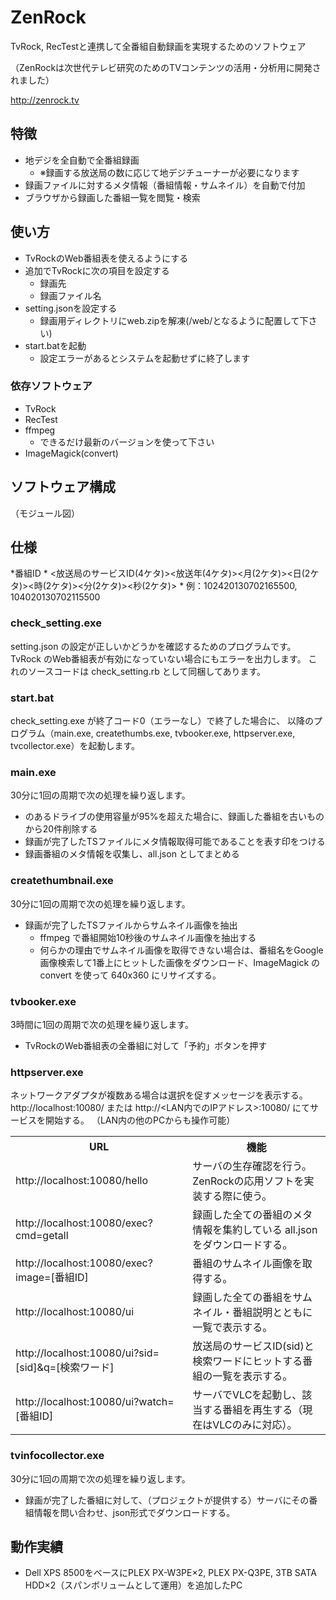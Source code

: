 # ZenRock
TvRock, RecTestと連携して全番組自動録画を実現するためのソフトウェア

（ZenRockは次世代テレビ研究のためのTVコンテンツの活用・分析用に開発されました）

http://zenrock.tv

## 特徴
* 地デジを全自動で全番組録画
  * ※録画する放送局の数に応じて地デジチューナーが必要になります
* 録画ファイルに対するメタ情報（番組情報・サムネイル）を自動で付加
* ブラウザから録画した番組一覧を閲覧・検索

## 使い方
+ TvRockのWeb番組表を使えるようにする
+ 追加でTvRockに次の項目を設定する
  + 録画先
  + 録画ファイル名
+ setting.jsonを設定する
  + 録画用ディレクトリにweb.zipを解凍(<RecordDirPath>/web/となるように配置して下さい)
+ start.batを起動
  + 設定エラーがあるとシステムを起動せずに終了します

### 依存ソフトウェア
* TvRock
* RecTest
* ffmpeg
  * できるだけ最新のバージョンを使って下さい
* ImageMagick(convert)

## ソフトウェア構成
（モジュール図）


## 仕様
*番組ID
	* <放送局のサービスID(4ケタ)><放送年(4ケタ)><月(2ケタ)><日(2ケタ)><時(2ケタ)><分(2ケタ)><秒(2ケタ)>
	* 例：102420130702165500, 104020130702115500


### check_setting.exe
setting.json の設定が正しいかどうかを確認するためのプログラムです。
TvRock のWeb番組表が有効になっていない場合にもエラーを出力します。
これのソースコードは check_setting.rb として同梱してあります。

### start.bat
check_setting.exe が終了コード0（エラーなし）で終了した場合に、
以降のプログラム（main.exe, createthumbs.exe, tvbooker.exe, httpserver.exe, tvcollector.exe）を起動します。

### main.exe
30分に1回の周期で次の処理を繰り返します。
* <RecordDirPath>のあるドライブの使用容量が95%を超えた場合に、録画した番組を古いものから20件削除する
* 録画が完了したTSファイルにメタ情報取得可能であることを表す印をつける
* 録画番組のメタ情報を収集し、all.json としてまとめる

### createthumbnail.exe
30分に1回の周期で次の処理を繰り返します。
* 録画が完了したTSファイルからサムネイル画像を抽出
	* ffmpeg で番組開始10秒後のサムネイル画像を抽出する
	* 何らかの理由でサムネイル画像を取得できない場合は、番組名をGoogle画像検索して1番上にヒットした画像をダウンロード、ImageMagick の convert を使って 640x360 にリサイズする。

### tvbooker.exe
3時間に1回の周期で次の処理を繰り返します。
* TvRockのWeb番組表の全番組に対して「予約」ボタンを押す

### httpserver.exe
ネットワークアダプタが複数ある場合は選択を促すメッセージを表示する。
http://localhost:10080/ または http://<LAN内でのIPアドレス>:10080/ にてサービスを開始する。
（LAN内の他のPCからも操作可能）

<table>
  <tr>
    <th>URL</th>
    <th>機能</th>
  </tr>
  <tr>
    <td>http://localhost:10080/hello</td>
    <td>サーバの生存確認を行う。ZenRockの応用ソフトを実装する際に使う。</td>
  </tr>
  <tr>
    <td>http://localhost:10080/exec?cmd=getall</td>
    <td>録画した全ての番組のメタ情報を集約している all.json をダウンロードする。</td>
  </tr>
  <tr>
    <td>http://localhost:10080/exec?image=[番組ID]</td>
    <td>番組のサムネイル画像を取得する。</td>
  </tr>
  <tr>
    <td>http://localhost:10080/ui</td>
    <td>録画した全ての番組をサムネイル・番組説明とともに一覧で表示する。</td>
  </tr>
  <tr>
    <td>http://localhost:10080/ui?sid=[sid]&q=[検索ワード]</td>
    <td>放送局のサービスID(sid)と検索ワードにヒットする番組の一覧を表示する。</td>
  </tr>
  <tr>
    <td>http://localhost:10080/ui?watch=[番組ID]</td>
    <td>サーバでVLCを起動し、該当する番組を再生する（現在はVLCのみに対応）。</td>
  </tr>
</table>


### tvinfocollector.exe
30分に1回の周期で次の処理を繰り返します。
* 録画が完了した番組に対して、（プロジェクトが提供する）サーバにその番組情報を問い合わせ、json形式でダウンロードする。


## 動作実績
* Dell XPS 8500をベースにPLEX PX-W3PE×2, PLEX PX-Q3PE, 3TB SATA HDD×2（スパンボリュームとして運用）を追加したPC
